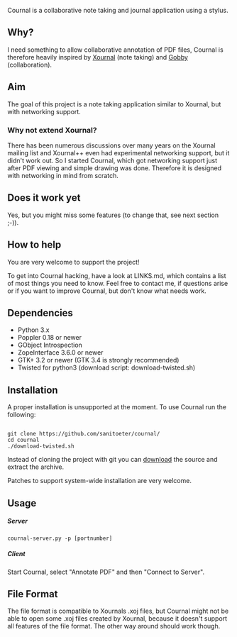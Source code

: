 Cournal is a collaborative note taking and journal application using a stylus.

## Why? ##

I need something to allow collaborative annotation of PDF files, Cournal is
therefore heavily inspired by [Xournal](http://xournal.sf.net/) (note taking)
and [Gobby](http://gobby.0x539.de/) (collaboration).

## Aim ##

The goal of this project is a note taking application similar
to Xournal, but with networking support.

### Why not extend Xournal? ###

There has been numerous discussions over many years on the Xournal mailing list
and Xournal++ even had experimental networking support, but it didn't work out.
So I started Cournal, which got networking support just after PDF viewing and
simple drawing was done. Therefore it is designed with networking in mind from 
scratch.

## Does it work yet ##

Yes, but you might miss some features (to change that, see next section ;-)). 

## How to help ##

You are very welcome to support the project!

To get into Cournal hacking, have a look at LINKS.md, which contains a list of
most things you need to know.
Feel free to contact me, if questions arise or if you want to improve Cournal,
but don't know what needs work.

## Dependencies ##

 * Python 3.x
 * Poppler 0.18 or newer
 * GObject Introspection
 * ZopeInterface 3.6.0 or newer
 * GTK+ 3.2 or newer (GTK 3.4 is strongly recommended)
 * Twisted for python3 (download script: download-twisted.sh)

## Installation ##

A proper installation is unsupported at the moment. To use Cournal run the following:
<pre><code>
git clone https://github.com/sanitoeter/cournal/
cd cournal
./download-twisted.sh
</code></pre>

Instead of cloning the project with git you can 
[download](https://github.com/downloads/Flyser/cournal/cournal-0.2.tar.gz) the source and 
extract the archive.

Patches to support system-wide installation are very welcome.

## Usage ##

##### Server ######

    cournal-server.py -p [portnumber]

##### Client ######
    
Start Cournal, select "Annotate PDF" and then "Connect to Server".

## File Format ##

The file format is compatible to Xournals .xoj files, but Cournal might not be
able to open some .xoj files created by Xournal, because it doesn't support
all features of the file format. The other way around should work though.
